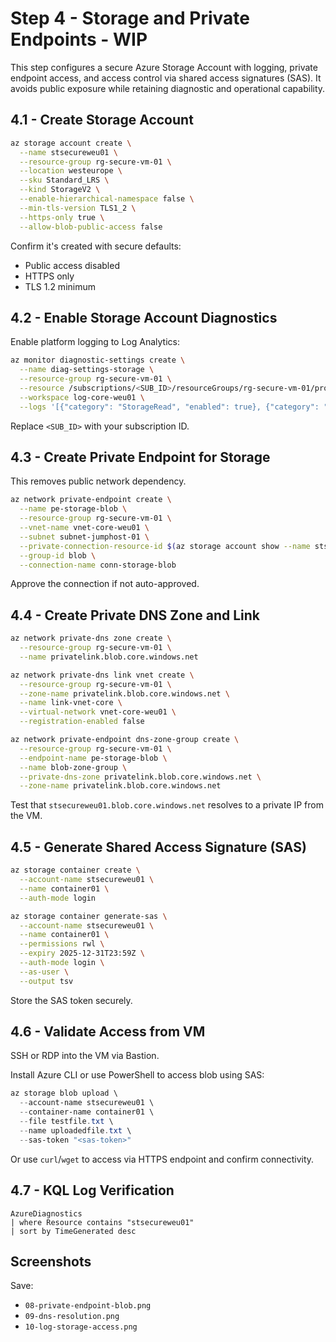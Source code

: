 # Step 4 - Storage and Private Endpoints  - WIP

This step configures a secure Azure Storage Account with logging, private endpoint access, and access control via shared access signatures (SAS). It avoids public exposure while retaining diagnostic and operational capability.

## 4.1 - Create Storage Account

```bash
az storage account create \
  --name stsecureweu01 \
  --resource-group rg-secure-vm-01 \
  --location westeurope \
  --sku Standard_LRS \
  --kind StorageV2 \
  --enable-hierarchical-namespace false \
  --min-tls-version TLS1_2 \
  --https-only true \
  --allow-blob-public-access false
```

Confirm it's created with secure defaults:
- Public access disabled
- HTTPS only
- TLS 1.2 minimum

## 4.2 - Enable Storage Account Diagnostics

Enable platform logging to Log Analytics:

```bash
az monitor diagnostic-settings create \
  --name diag-settings-storage \
  --resource-group rg-secure-vm-01 \
  --resource /subscriptions/<SUB_ID>/resourceGroups/rg-secure-vm-01/providers/Microsoft.Storage/storageAccounts/stsecureweu01 \
  --workspace log-core-weu01 \
  --logs '[{"category": "StorageRead", "enabled": true}, {"category": "StorageWrite", "enabled": true}, {"category": "StorageDelete", "enabled": true}]'
```

Replace `<SUB_ID>` with your subscription ID.

## 4.3 - Create Private Endpoint for Storage

This removes public network dependency.

```bash
az network private-endpoint create \
  --name pe-storage-blob \
  --resource-group rg-secure-vm-01 \
  --vnet-name vnet-core-weu01 \
  --subnet subnet-jumphost-01 \
  --private-connection-resource-id $(az storage account show --name stsecureweu01 --query id -o tsv) \
  --group-id blob \
  --connection-name conn-storage-blob
```

Approve the connection if not auto-approved.

## 4.4 - Create Private DNS Zone and Link

```bash
az network private-dns zone create \
  --resource-group rg-secure-vm-01 \
  --name privatelink.blob.core.windows.net

az network private-dns link vnet create \
  --resource-group rg-secure-vm-01 \
  --zone-name privatelink.blob.core.windows.net \
  --name link-vnet-core \
  --virtual-network vnet-core-weu01 \
  --registration-enabled false

az network private-endpoint dns-zone-group create \
  --resource-group rg-secure-vm-01 \
  --endpoint-name pe-storage-blob \
  --name blob-zone-group \
  --private-dns-zone privatelink.blob.core.windows.net \
  --zone-name privatelink.blob.core.windows.net
```

Test that `stsecureweu01.blob.core.windows.net` resolves to a private IP from the VM.

## 4.5 - Generate Shared Access Signature (SAS)

```bash
az storage container create \
  --account-name stsecureweu01 \
  --name container01 \
  --auth-mode login

az storage container generate-sas \
  --account-name stsecureweu01 \
  --name container01 \
  --permissions rwl \
  --expiry 2025-12-31T23:59Z \
  --auth-mode login \
  --as-user \
  --output tsv
```

Store the SAS token securely.

## 4.6 - Validate Access from VM

SSH or RDP into the VM via Bastion.

Install Azure CLI or use PowerShell to access blob using SAS:

```powershell
az storage blob upload \
  --account-name stsecureweu01 \
  --container-name container01 \
  --file testfile.txt \
  --name uploadedfile.txt \
  --sas-token "<sas-token>"
```

Or use `curl`/`wget` to access via HTTPS endpoint and confirm connectivity.

## 4.7 - KQL Log Verification

```kusto
AzureDiagnostics
| where Resource contains "stsecureweu01"
| sort by TimeGenerated desc
```

## Screenshots

Save:
- `08-private-endpoint-blob.png`
- `09-dns-resolution.png`
- `10-log-storage-access.png`